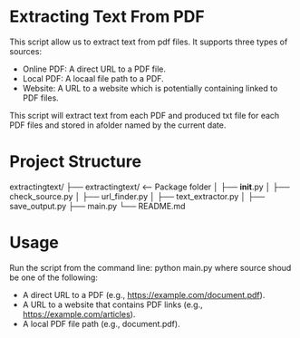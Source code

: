 # Extracting Text From PDF

This script allow us to extract text from pdf files. It supports three types of sources:

- Online PDF: A direct URL to a PDF file.
- Local PDF: A locaal file path to a PDF.
- Website: A URL to a website which is potentially containing linked to PDF files.

This script will extract text from each PDF and produced txt file for each PDF files and stored in afolder named by the current date.

# Project Structure
extractingtext/
├── extractingtext/            <-- Package folder
│   ├── __init__.py
│   ├── check_source.py
│   ├── url_finder.py
│   ├── text_extractor.py
│   ├── save_output.py
├── main.py
└── README.md

# Usage
Run the script from the command line:
python main.py <source>
where source shoud be one of the following:
- A direct URL to a PDF (e.g., https://example.com/document.pdf).
- A URL to a website that contains PDF links (e.g., https://example.com/articles).
- A local PDF file path (e.g., document.pdf).